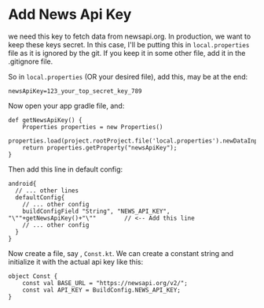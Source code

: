 # Add News Api Key
we need this key to fetch data from newsapi.org. In production, we want to keep these keys secret.
In this case, I'll be putting this in `local.properties` file as it is ignored by the git. If you keep
it in some other file, add it in the .gitignore file.

So in `local.properties` (OR your desired file), add this, may be at the end:
```
newsApiKey=123_your_top_secret_key_789
```

Now open your app gradle file, and:

```
def getNewsApiKey() {
    Properties properties = new Properties()
    properties.load(project.rootProject.file('local.properties').newDataInputStream())
    return properties.getProperty("newsApiKey");
}
```

Then add this line in default config:
```
android{
  // ... other lines
  defaultConfig{
    // ... other config
    buildConfigField "String", "NEWS_API_KEY", "\""+getNewsApiKey()+"\""        // <-- Add this line
    // ... other config
  }
}
```
Now create a file, say , `Const.kt`. We can create a constant string and initialize it with the actual
api key like this:

```
object Const {
    const val BASE_URL = "https://newsapi.org/v2/";
    const val API_KEY = BuildConfig.NEWS_API_KEY;
}
```